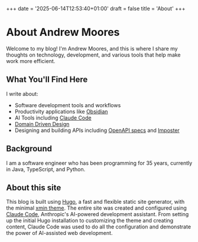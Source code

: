 +++
date = '2025-06-14T12:53:40+01:00'
draft = false
title = 'About'
+++

# About Andrew Moores

Welcome to my blog! I'm Andrew Moores, and this is where I share my thoughts on technology, development, and various tools that help make work more efficient.

## What You'll Find Here

I write about:

- Software development tools and workflows
- Productivity applications like [Obsidian](https://obsidian.md/)
- AI Tools including [Claude Code](https://claude.ai/code)
- [Domain Driven Design](https://martinfowler.com/bliki/DomainDrivenDesign.html)
- Designing and building APIs including [OpenAPI specs](https://spec.openapis.org/oas/latest.html) and [Imposter](https://www.imposter.sh/)

## Background

I am a software engineer who has been programming for 35 years, currently in Java, TypeScript, and Python.

## About this site

This blog is built using [Hugo](https://gohugo.io/), a fast and flexible static site generator, with the minimal [xmin theme](https://github.com/yihui/hugo-xmin). The entire site was created and configured using [Claude Code](https://claude.ai/code), Anthropic's AI-powered development assistant. From setting up the initial Hugo installation to customizing the theme and creating content, Claude Code was used to do all the configuration and demonstrate the power of AI-assisted web development.

